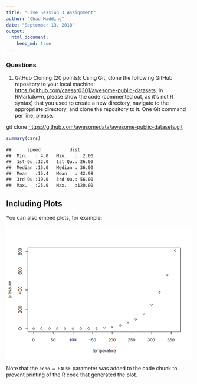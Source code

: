 ```yaml
---
title: "Live Session 3 Assignment"
author: "Chad Madding"
date: "September 13, 2018"
output:
  html_document:
    keep_md: true
---
```




### Questions
1.	 GitHub Cloning (20 points): Using Git, clone the following GitHub repository to your local machine: https://github.com/caesar0301/awesome-public-datasets.  In RMarkdown, please show the code (commented out, as it's not R syntax) that you used to create a new directory, navigate to the appropriate directory, and clone the repository to it.  One Git command per line, please.

git clone https://github.com/awesomedata/awesome-public-datasets.git



```r
summary(cars)
```

```
##      speed           dist       
##  Min.   : 4.0   Min.   :  2.00  
##  1st Qu.:12.0   1st Qu.: 26.00  
##  Median :15.0   Median : 36.00  
##  Mean   :15.4   Mean   : 42.98  
##  3rd Qu.:19.0   3rd Qu.: 56.00  
##  Max.   :25.0   Max.   :120.00
```

## Including Plots

You can also embed plots, for example:

![](CMadding_Livesession3assignment_files/figure-html/pressure-1.png)<!-- -->

Note that the `echo = FALSE` parameter was added to the code chunk to prevent printing of the R code that generated the plot.
